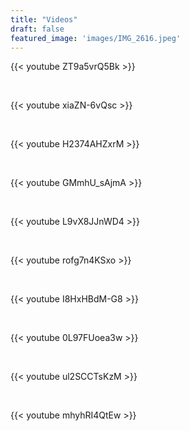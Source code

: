 ```yaml
---
title: "Videos"
draft: false
featured_image: 'images/IMG_2616.jpeg'
---
```


{{< youtube ZT9a5vrQ5Bk >}}

&nbsp;

{{< youtube xiaZN-6vQsc >}}

&nbsp;

{{< youtube H2374AHZxrM >}}

&nbsp;

{{< youtube GMmhU_sAjmA >}}

&nbsp;


{{< youtube L9vX8JJnWD4 >}}

&nbsp;

{{< youtube rofg7n4KSxo >}}

&nbsp;

{{< youtube I8HxHBdM-G8 >}}

&nbsp;

{{< youtube 0L97FUoea3w >}}

&nbsp;

{{< youtube ul2SCCTsKzM >}}

&nbsp;

{{< youtube mhyhRI4QtEw >}}



